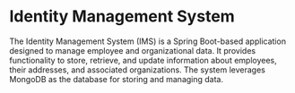 # Identity Management System
The Identity Management System (IMS) is a Spring Boot-based application designed to manage employee and organizational data. It provides functionality to store, retrieve, and update information about employees, their addresses, and associated organizations. The system leverages MongoDB as the database for storing and managing data.